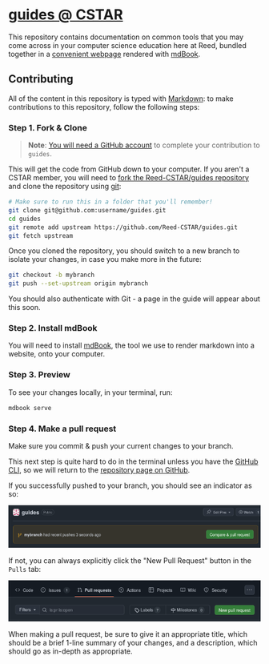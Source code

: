 # [guides @ CSTAR](https://reed-cstar.github.io/guides/)

This repository contains documentation on common tools that you may come across in your computer science
education here at Reed, bundled together in a [convenient webpage](https://reed-cstar.github.io/guides/) rendered with [mdBook](https://github.com/rust-lang/mdBook).

## Contributing

All of the content in this repository is typed with [Markdown](https://en.wikipedia.org/wiki/Markdown): to make contributions to this repository, follow the following steps:

### Step 1. Fork & Clone

> **Note**: [You will need a GitHub account](https://github.com/signup) to complete your contribution to `guides`.

This will get the code from GitHub down to your computer. If you aren't a CSTAR member, you will need to [fork the Reed-CSTAR/guides repository](https://github.com/Reed-CSTAR/guides/fork) and clone the repository using [git](https://git-scm.com/):

```sh
# Make sure to run this in a folder that you'll remember!
git clone git@github.com:username/guides.git
cd guides
git remote add upstream https://github.com/Reed-CSTAR/guides.git
git fetch upstream
```

Once you cloned the repository, you should switch to a new branch to isolate your changes, in case you make more in the future:

```sh
git checkout -b mybranch
git push --set-upstream origin mybranch
```

You should also authenticate with Git - a page in the guide will appear about this soon.

### Step 2. Install mdBook

You will need to install [mdBook](https://rust-lang.github.io/mdBook/guide/installation.html), the tool we use to render markdown into a website, onto your computer.

### Step 3. Preview

To see your changes locally, in your terminal, run:

```sh
mdbook serve
```

### Step 4. Make a pull request

Make sure you commit & push your current changes to your branch.

This next step is quite hard to do in the terminal unless you have the [GitHub CLI](https://cli.github.com/), so we will return to the [repository page on GitHub](https://github.com/Reed-CSTAR/guides).

If you successfully pushed to your branch, you should see an indicator as so:

![The GitHub UI with the highlighted section 'mybranch had recent pushes 3 seconds ago', attached to a call-to-action button saying 'Compare & pull request.'](./images/branch-pr-indicator.png)

If not, you can always explicitly click the "New Pull Request" button in the `Pulls` tab:

![The `pulls` tab in the GitHub UI is selected, with the suboptions 'Filters', a filter input, 'Labels,' 'Milestones,' and a primary button 'New pull request.'](./images/new-pull-request.png)

When making a pull request, be sure to give it an appropriate title, which should be a brief 1-line summary of your changes, and a description, which should go as in-depth as appropriate.
